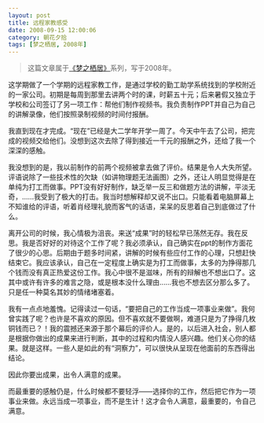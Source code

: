 ```yaml
---
layout: post
title: 远程家教感受
date: 2008-09-15 12:00:06
category: 朝花夕拾
tags: [梦之栖居, 2008年]
---
```


> 这篇文章属于[《梦之栖居》](/posts/where-the-dreams-reside/)系列，写于2008年。
	
<!--more-->

这学期做了一个学期的远程家教工作，是通过学校的勤工助学系统找到的学校附近的一家公司。初期是每周到那里去讲两个时的课，时薪五十元；后来暑假又独立于学校和公司签订了另一项工作：帮他们制作视频书。我负责制作PPT并自己为自己的讲解录像，他们按照录制视频的时间付报酬。

我直到现在才完成。“现在”已经是大二学年开学一周了。今天中午去了公司，把完成的视频交给他们。没想到这次去除了得到接近一千元的报酬之外，还给了我一个深深的感触。

我没想到的是，我以前制作的前两个视频被拿去做了评价。结果是令人大失所望。评语说除了一些技术性的欠缺（如讲物理题无法画图）之外，还让人明显觉得是在单纯为打工而做事。PPT没有好好制作，缺乏举一反三和做题方法的讲解，平淡无奇，……我受到了极大的打击。我当时想解释却又说不出口。只能看着电脑屏幕上不知谁给的评语，听着肖经理礼貌而客气的话语，呆呆的反思着自己到底做过了什么。

离开公司的时候，我心情极为沮丧。来送“成果”时的轻松早已荡然无存。我在反思。我是否好好的对待这个工作了呢？我必须承认，自己确实在ppt的制作方面花了很少的心思。后期由于题多时间紧，讲解的时候有些应付工作的心理，只想赶快结束它。我应该承认，自己在一定程度上确实是为打工而做事，太多的为挣得那几个钱而没有真正热爱这份工作。我心中很不是滋味，所有的辩解也不想出口了。这其中或许有许多的难言之隐，或是根本没什么理由……我也不想去区分那么多了。只是任一种莫名其妙的情绪堵塞着。

我有一点点地羞愧。记得读过一句话，“要把自己的工作当成一项事业来做”。我何曾实践了呢？也许是不喜欢的原因。但不喜欢就不要做啊，难道只是为了挣得几枚铜钱而已？！我的震撼还来源于那个幕后的评价人。是的，以后进入社会，别人都是根据你做出的成果来进行判断，其中的过程和内情没人感兴趣。他们关心你的结果。就是这样。一些人是如此的有“洞察力”，可以很快从呈现在他面前的东西得出结论。

因此你要出成果，出令人满意的成果。

而最重要的感触仍是，什么时候都不要轻浮——选择你的工作，然后把它作为一项事业来做。永远当成一项事业，而不是生计！这才会令人满意，最重要的，令自己满意。